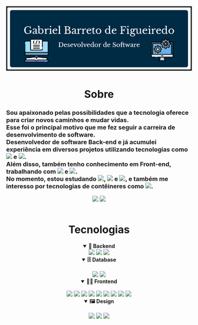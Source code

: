 <div align="center"> 
  <h1>
   <img src="./src/img/github-hello.png" />
  </h1>
 </div>
 
 <div align="left">
   <h1 align="center">Sobre</h1>
   <h3>
     Sou apaixonado pelas possibilidades que a tecnologia oferece para criar novos caminhos e mudar vidas.
     <br>
     Esse foi o principal motivo que me fez seguir a carreira de desenvolvimento de software.
<br>
Desenvolvedor de software Back-end e já acumulei experiência em diversos projetos utilizando tecnologias como <img src="https://img.shields.io/badge/Node.js-339933.svg?style=for-the-badge&logo=nodedotjs&logoColor=white" /> e <img src="https://img.shields.io/badge/JavaScript-F7DF1E.svg?style=for-the-badge&logo=JavaScript&logoColor=black" />.
<br>
Além disso, também tenho conhecimento em Front-end, trabalhando com <img src="https://img.shields.io/badge/React-61DAFB.svg?style=for-the-badge&logo=React&logoColor=black" /> e <img src="https://img.shields.io/badge/TypeScript-3178C6.svg?style=for-the-badge&logo=TypeScript&logoColor=white" />. 
<br>
No momento, estou estudando <img src="https://img.shields.io/badge/vite-%23646CFF.svg?style=for-the-badge&logo=vite&logoColor=white" />, <img src="https://img.shields.io/badge/angular-%23DD0031.svg?style=for-the-badge&logo=angular&logoColor=white" /> e <img src="https://img.shields.io/badge/adonisjs-%23220052.svg?style=for-the-badge&logo=adonisjs&logoColor=white" />, e também me interesso por tecnologias de contêineres como <img src="https://img.shields.io/badge/docker-%230db7ed.svg?style=for-the-badge&logo=docker&logoColor=white" />.

</h3>
 </div>
 <div align="center"> 
  <img  height="230"  src="https://github-readme-stats.vercel.app/api?username=Cyacer&theme=prussian&show_icons=true"/>
  <img  height="230" src="https://github-readme-stats.vercel.app/api/top-langs/?username=Cyacer&theme=prussian"/>
 </div>
  <br>
  <div align="center">
    <h1>Tecnologias</h1>
    <details open>
      <summary><b>🧰 Backend</b></summary>
          <img src="https://img.shields.io/badge/JavaScript-F7DF1E.svg?style=for-the-badge&logo=JavaScript&logoColor=black" />
          <img src="https://img.shields.io/badge/Node.js-339933.svg?style=for-the-badge&logo=nodedotjs&logoColor=white" />
          <img src="https://img.shields.io/badge/TypeScript-3178C6.svg?style=for-the-badge&logo=TypeScript&logoColor=white" />
      <br>
      </details>
    <details open>
<summary><b>🗄️ Database</b></summary>
<br>
      <img src="https://img.shields.io/badge/mysql-%2300f.svg?style=for-the-badge&logo=mysql&logoColor=white">
      <img src="https://img.shields.io/badge/postgres-%23316192.svg?style=for-the-badge&logo=postgresql&logoColor=white">
      </details>
    <details open>
<summary><b>🏄‍♂️ Frontend</b></summary>
<br>
    <img src="https://img.shields.io/badge/HTML5-E34F26.svg?style=for-the-badge&logo=HTML5&logoColor=white" />
    <img src="https://img.shields.io/badge/CSS3-1572B6.svg?style=for-the-badge&logo=CSS3&logoColor=white" />
    <img src="https://img.shields.io/badge/Sass-CC6699.svg?style=for-the-badge&logo=Sass&logoColor=white" />
    <img src="https://img.shields.io/badge/JavaScript-F7DF1E.svg?style=for-the-badge&logo=JavaScript&logoColor=black" />
    <img src="https://img.shields.io/badge/styledcomponents-DB7093.svg?style=for-the-badge&logo=styled-components&logoColor=white"/>
    <img src="https://img.shields.io/badge/TypeScript-3178C6.svg?style=for-the-badge&logo=TypeScript&logoColor=white" />
    <img src="https://img.shields.io/badge/React-61DAFB.svg?style=for-the-badge&logo=React&logoColor=black" />
    <img src="https://img.shields.io/badge/Next.js-000000.svg?style=for-the-badge&logo=nextdotjs&logoColor=white" />
    <img src="https://img.shields.io/badge/WordPress-21759B.svg?style=for-the-badge&logo=WordPress&logoColor=white" />
    </details>
    
  <details open>
  <summary><b>🖼️ Design</b></summary>  
    <br>
    <img src="https://img.shields.io/badge/Figma-F24E1E.svg?style=for-the-badge&logo=Figma&logoColor=white" />
    <img src="https://img.shields.io/badge/Adobe%20XD-FF61F6.svg?style=for-the-badge&logo=Adobe-XD&logoColor=white" />
    <img src="https://img.shields.io/badge/Adobe%20Photoshop-31A8FF.svg?style=for-the-badge&logo=Adobe-Photoshop&logoColor=white" />
    </details>
  </div>
